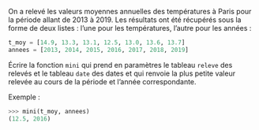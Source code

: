 On a relevé les valeurs moyennes annuelles des températures à Paris pour la période
allant de 2013 à 2019. Les résultats ont été récupérés sous la forme de deux listes : l’une pour les températures, l’autre pour les années :

```python
t_moy = [14.9, 13.3, 13.1, 12.5, 13.0, 13.6, 13.7]
annees = [2013, 2014, 2015, 2016, 2017, 2018, 2019]
```

Écrire la fonction `mini` qui prend en paramètres le tableau `releve` des relevés et le
tableau `date` des dates et qui renvoie la plus petite valeur relevée au cours de la
période et l’année correspondante.

Exemple :

```python
>>> mini(t_moy, annees)
(12.5, 2016)
```
